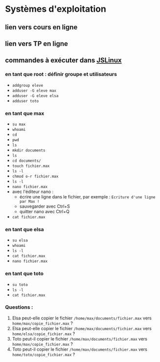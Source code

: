 # Systèmes d'exploitation

## lien vers cours en ligne
## lien vers TP en ligne

## commandes à exécuter dans [JSLinux](https://bellard.org/jslinux/vm.html?url=alpine-x86.cfg&mem=192)
### en tant que root : définir groupe et utilisateurs
* `addgroup eleve`
* `adduser -G eleve max`
* `adduser -G eleve elsa`
* `adduser toto`

### en tant que **max**
* `su max`
* `whoami`
* `cd`
* `pwd`
* `ls`
* `mkdir documents`
* `ls`
* `cd documents/`
* `touch fichier.max`
* `ls -l`
* `chmod o-r fichier.max`
* `ls -l`
* `nano fichier.max`
* avec l'éditeur nano : 
   * écrire une ligne dans le fichier, par exemple : `Ecriture d'une ligne par Max !`
   * sauvegarder avec Ctrl+S
   * quitter nano avec Ctrl+Q
 * `cat fichier.max`

### en tant que **elsa**
* `su elsa`
* `whoami`
* `ls -l`
* `cat fichier.max`
* `nano fichier.max`

### en tant que **toto**
* `su toto`
* `ls -l`
* `cat fichier.max`

### Questions : 
1. Elsa peut-elle copier le fichier `/home/max/documents/fichier.max` vers `home/max/copie_fichier.max` ?
2. Elsa peut-elle copier le fichier `/home/max/documents/fichier.max` vers `home/elsa/copie_fichier.max` ?
3. Toto peut-il copier le fichier `/home/max/documents/fichier.max` vers `home/max/copie_fichier.max` ?
4. Toto peut-il copier le fichier `/home/max/documents/fichier.max` vers `home/toto/copie_fichier.max` ?

